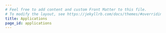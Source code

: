```yaml
---
# Feel free to add content and custom Front Matter to this file.
# To modify the layout, see https://jekyllrb.com/docs/themes/#overriding-theme-defaults
title: Applications
page_id: applications
---
```



